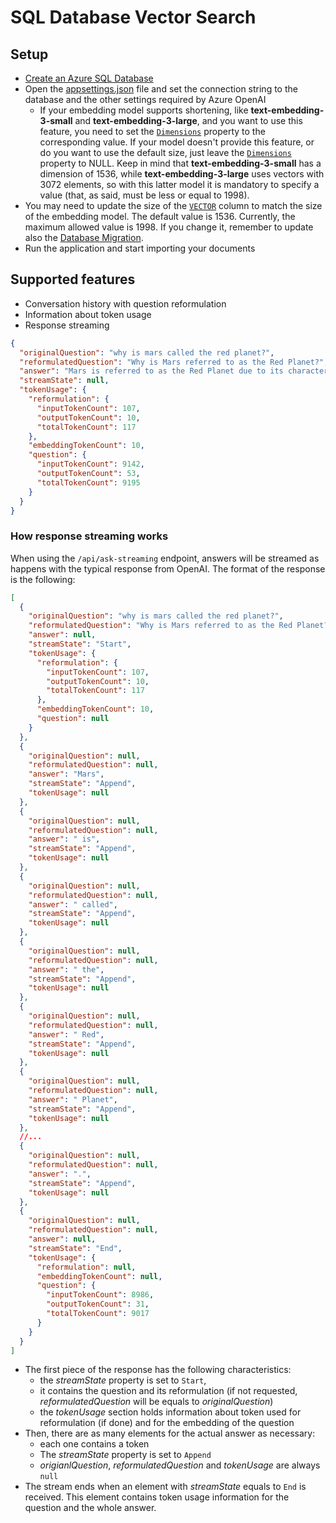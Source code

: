 # SQL Database Vector Search

## Setup

- [Create an Azure SQL Database](https://learn.microsoft.com/en-us/azure/azure-sql/database/single-database-create-quickstart)
- Open the [appsettings.json](https://github.com/marcominerva/SqlDatabaseVectorSearch/blob/master/SqlDatabaseVectorSearch/appsettings.json) file and set the connection string to the database and the other settings required by Azure OpenAI
  - If your embedding model supports shortening, like **text-embedding-3-small** and **text-embedding-3-large**, and you want to use this feature, you need to set the [`Dimensions`](https://github.com/marcominerva/SqlDatabaseVectorSearch/blob/master/SqlDatabaseVectorSearch/appsettings.json#L17) property to the corresponding value. If your model doesn't provide this feature, or do you want to use the default size, just leave the [`Dimensions`](https://github.com/marcominerva/SqlDatabaseVectorSearch/blob/master/SqlDatabaseVectorSearch/appsettings.json#L17) property to NULL. Keep in mind that **text-embedding-3-small** has a dimension of 1536, while **text-embedding-3-large** uses vectors with 3072 elements, so with this latter model it is mandatory to specify a value (that, as said, must be less or equal to 1998).
- You may need to update the size of the [`VECTOR`](https://github.com/marcominerva/SqlDatabaseVectorSearch/blob/master/SqlDatabaseVectorSearch/DataAccessLayer/ApplicationDbContext.cs?plain=1#L42C1-L42C47) column to match the size of the embedding model. The default value is 1536. Currently, the maximum allowed value is 1998. If you change it, remember to update also the [Database Migration](https://github.com/marcominerva/SqlDatabaseVectorSearch/blob/master/SqlDatabaseVectorSearch/DataAccessLayer/Migrations/00000000000000_Initial.cs?plain=1#L35C1-L35C92).
- Run the application and start importing your documents

## Supported features

- Conversation history with question reformulation
- Information about token usage
- Response streaming

```json
{
  "originalQuestion": "why is mars called the red planet?",
  "reformulatedQuestion": "Why is Mars referred to as the Red Planet?",
  "answer": "Mars is referred to as the Red Planet due to its characteristic reddish color, which is caused by the abundance of iron oxide (rust) on its surface. This distinctive coloration has also been a significant factor in the cultural and mythological associations of Mars across different civilizations.",
  "streamState": null,
  "tokenUsage": {
    "reformulation": {
      "inputTokenCount": 107,
      "outputTokenCount": 10,
      "totalTokenCount": 117
    },
    "embeddingTokenCount": 10,
    "question": {
      "inputTokenCount": 9142,
      "outputTokenCount": 53,
      "totalTokenCount": 9195
    }
  }
}
```

### How response streaming works

When using the `/api/ask-streaming` endpoint, answers will be streamed as happens with the typical response from OpenAI. The format of the response is the following:

```json
[
  {
    "originalQuestion": "why is mars called the red planet?",
    "reformulatedQuestion": "Why is Mars referred to as the Red Planet?",
    "answer": null,
    "streamState": "Start",
    "tokenUsage": {
      "reformulation": {
        "inputTokenCount": 107,
        "outputTokenCount": 10,
        "totalTokenCount": 117
      },
      "embeddingTokenCount": 10,
      "question": null
    }
  },
  {
    "originalQuestion": null,
    "reformulatedQuestion": null,
    "answer": "Mars",
    "streamState": "Append",
    "tokenUsage": null
  },
  {
    "originalQuestion": null,
    "reformulatedQuestion": null,
    "answer": " is",
    "streamState": "Append",
    "tokenUsage": null
  },
  {
    "originalQuestion": null,
    "reformulatedQuestion": null,
    "answer": " called",
    "streamState": "Append",
    "tokenUsage": null
  },
  {
    "originalQuestion": null,
    "reformulatedQuestion": null,
    "answer": " the",
    "streamState": "Append",
    "tokenUsage": null
  },
  {
    "originalQuestion": null,
    "reformulatedQuestion": null,
    "answer": " Red",
    "streamState": "Append",
    "tokenUsage": null
  },
  {
    "originalQuestion": null,
    "reformulatedQuestion": null,
    "answer": " Planet",
    "streamState": "Append",
    "tokenUsage": null
  },
  //...
  {
    "originalQuestion": null,
    "reformulatedQuestion": null,
    "answer": ".",
    "streamState": "Append",
    "tokenUsage": null
  },
  {
    "originalQuestion": null,
    "reformulatedQuestion": null,
    "answer": null,
    "streamState": "End",
    "tokenUsage": {
      "reformulation": null,
      "embeddingTokenCount": null,
      "question": {
        "inputTokenCount": 8986,
        "outputTokenCount": 31,
        "totalTokenCount": 9017
      }
    }
  }
]
```

- The first piece of the response has the following characteristics:
  - the *streamState* property is set to `Start`,
  - it contains the question and its reformulation (if not requested, *reformulatedQuestion* will be equals to *originalQuestion*)
  - the *tokenUsage* section holds information about token used for reformulation (if done) and for the embedding of the question
- Then, there are as many elements for the actual answer as necessary:
  - each one contains a token
  - The *streamState* property is set to `Append`
  - *origianlQuestion*, *reformulatedQuestion* and *tokenUsage* are always `null`
- The stream ends when an element with *streamState* equals to `End` is received. This element contains token usage information for the question and the whole answer.
